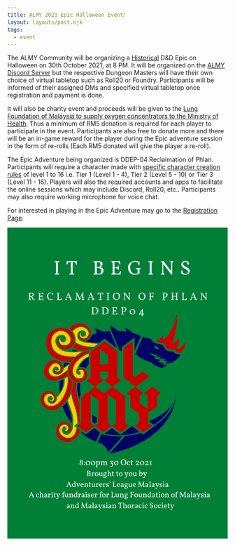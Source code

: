```yaml
---
title: ALMY 2021 Epic Halloween Event!
layout: layouts/post.njk
tags:
  - event
---
```


The ALMY Community will be organizing a [Historical](https://media.wizards.com/2021/dnd/downloads/HistoricCampaign_PGv1_0.pdf) D&D Epic on Halloween on 30th October 2021, at 8 PM. It will be organized on the [ALMY Discord Server](https://discord.gg/YAQb9Qj9ya) but the respective Dungeon Masters will have their own choice of virtual tabletop such as Roll20 or Foundry. Participants will be informed of their assigned DMs and specified virtual tabletop once registration and payment is done.

It will also be charity event and proceeds will be given to the [Lung Foundation of Malaysia to supply oxygen concentrators to the Ministry of Health](http://www.lfm.org.my/files/pdf/Donation%20Drive%20to%20Supply%20Oxygen.pdf). Thus a minimum of RM5 donation is required for each player to participate in the event. Participants are also free to donate more and there will be an in-game reward for the player during the Epic adventure session in the form of re-rolls (Each RM5 donated will give the player a re-roll).

The Epic Adventure being organized is DDEP-04 Reclaimation of Phlan. Participants will require a character made with [specific character creation rules](https://media.wizards.com/2021/dnd/downloads/HistoricCampaign_PGv1_0.pdf) of level 1 to 16 i.e. Tier 1 (Level 1 - 4), Tier 2 (Level 5 - 10) or Tier 3 (Level 11 - 16). Players will also the required accounts and apps to facilitate the online sessions which may include Discord, Roll20, etc.. Participants may also require working microphone for voice chat.

For interested in playing in the Epic Adventure may go to the [Registration Page](https://almy2020.github.io/posts/1st%20event/).

<div class="text-center">
  <img src="/img/GREEN_ALMY_EPIC_2021.png" class="img-fluid" alt="ALMY 2021 Epic Poster">
</div>
